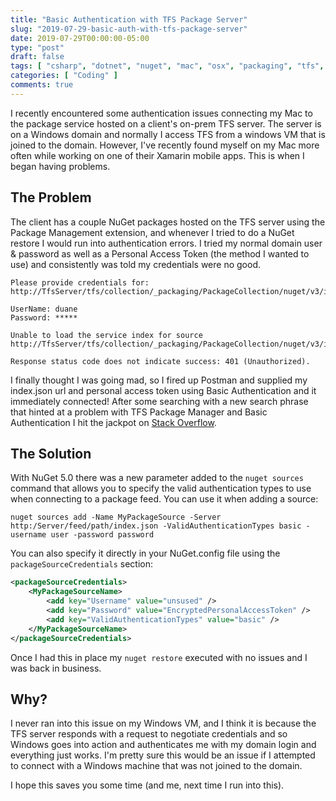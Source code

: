 ```yaml
---
title: "Basic Authentication with TFS Package Server"
slug: "2019-07-29-basic-auth-with-tfs-package-server"
date: 2019-07-29T00:00:00-05:00
type: "post"
draft: false
tags: [ "csharp", "dotnet", "nuget", "mac", "osx", "packaging", "tfs", "domain", "authentication" ]
categories: [ "Coding" ]
comments: true
---
```


I recently encountered some authentication issues connecting my Mac to the package service hosted on a client's on-prem TFS server. The server is on a Windows domain and normally I access TFS from a windows VM that is joined to the domain. However, I've recently found myself on my Mac more often while working on one of their Xamarin mobile apps. This is when I began having problems.

## The Problem

The client has a couple NuGet packages hosted on the TFS server using the Package Management extension, and whenever I tried to do a NuGet restore I would run into authentication errors. I tried my normal domain user & password as well as a Personal Access Token (the method I wanted to use) and consistently was told my credentials were no good.

```
Please provide credentials for: http://TfsServer/tfs/collection/_packaging/PackageCollection/nuget/v3/index.json

UserName: duane
Password: *****

Unable to load the service index for source http://TfsServer/tfs/collection/_packaging/PackageCollection/nuget/v3/index.json.

Response status code does not indicate success: 401 (Unauthorized).
```

I finally thought I was going mad, so I fired up Postman and supplied my index.json url and personal access token using Basic Authentication and it immediately connected! After some searching with a new search phrase that hinted at a problem with TFS Package Manager and Basic Authentication I hit the jackpot on [Stack Overflow](https://stackoverflow.com/a/55245837).

## The Solution

With NuGet 5.0 there was a new parameter added to the `nuget sources` command that allows you to specify the valid authentication types to use when connecting to a package feed. You can use it when adding a source:

```
nuget sources add -Name MyPackageSource -Server http:/Server/feed/path/index.json -ValidAuthenticationTypes basic -username user -password password
```

You can also specify it directly in your NuGet.config file using the `packageSourceCredentials` section:

```xml
<packageSourceCredentials>
    <MyPackageSourceName>
        <add key="Username" value="unsused" />
        <add key="Password" value="EncryptedPersonalAccessToken" />
        <add key="ValidAuthenticationTypes" value="basic" />
    </MyPackageSourceName>
</packageSourceCredentials>
```

Once I had this in place my `nuget restore` executed with no issues and I was back in business.

## Why?

I never ran into this issue on my Windows VM, and I think it is because the TFS server responds with a request to negotiate credentials and so Windows goes into action and authenticates me with my domain login and everything just works. I'm pretty sure this would be an issue if I attempted to connect with a Windows machine that was not joined to the domain.

I hope this saves you some time (and me, next time I run into this).